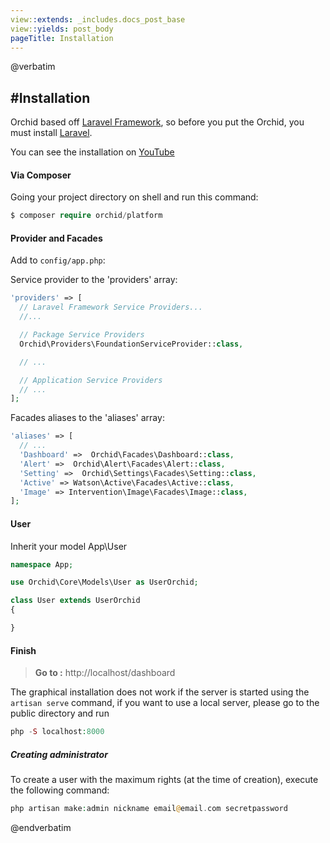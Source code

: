 ```yaml
---
view::extends: _includes.docs_post_base
view::yields: post_body
pageTitle: Installation
---
```

@verbatim

#Installation
----------

Orchid based off [Laravel Framework](http://laravel.com), so before you put the Orchid, you must install [Laravel](http://laravel.com).

You can see the installation on [YouTube](https://youtu.be/e9B5eVw7yss)

#### Via Composer

Going your project directory on shell and run this command: 
```php
$ composer require orchid/platform
```

####  Provider and Facades

Add to `config/app.php`:

Service provider to the 'providers' array:
```php
'providers' => [
  // Laravel Framework Service Providers...
  //...

  // Package Service Providers
  Orchid\Providers\FoundationServiceProvider::class,

  // ...

  // Application Service Providers
  // ...
];
```

Facades aliases to the 'aliases' array:
```php
'aliases' => [
  // ...
  'Dashboard' =>  Orchid\Facades\Dashboard::class,
  'Alert' =>  Orchid\Alert\Facades\Alert::class,
  'Setting' =>  Orchid\Settings\Facades\Setting::class,
  'Active' => Watson\Active\Facades\Active::class,
  'Image' => Intervention\Image\Facades\Image::class,
];
```


#### User

Inherit your model App\User

```php
namespace App;

use Orchid\Core\Models\User as UserOrchid;

class User extends UserOrchid
{

}

```

#### Finish


> **Go to :**  http://localhost/dashboard

The graphical installation does not work if the server is started using the `artisan serve` command, if you want to use a local server, please go to the public directory and run
```php
php -S localhost:8000
```


##### Creating administrator

To create a user with the maximum rights (at the time of creation), execute the following command:

```php
php artisan make:admin nickname email@email.com secretpassword
```

@endverbatim
